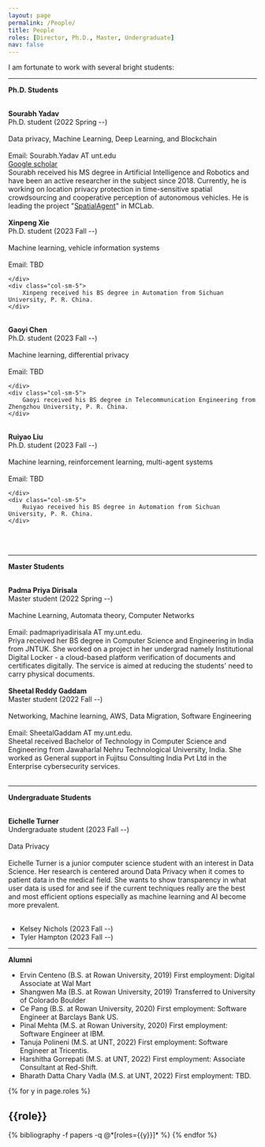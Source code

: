 ```yaml
---
layout: page
permalink: /People/
title: People
roles: [Director, Ph.D., Master, Undergraduate]
nav: false
---
```


I am fortunate to work with several bright students:

-----------------------
**Ph.D. Students**



<br>

<div class="row justify-content-md-center">
    <div class="col-sm-3">
        <img class="img-fluid rounded z-depth-1" src="{{ '/assets/img/people/Sourabh.png' | relative_url }}" alt="" title="Sourabh Yadav"/>
    </div>
    <div class="col-sm-4">
        <b>Sourabh Yadav</b> <br>
        Ph.D. student (2022 Spring --) <br><br>
        Data privacy, Machine Learning, Deep Learning, and Blockchain <br><br>
        Email: Sourabh.Yadav AT unt.edu <br>
        <a href="https://scholar.google.com/citations?user=Luc18E4AAAAJ&hl=en">Google scholar</a>
    </div>
    <div class="col-sm-5">
        Sourabh received his MS degree in Artificial Intelligence and Robotics and have been an active researcher in the subject since 2018. Currently, he is working on location privacy protection in time-sensitive spatial crowdsourcing and cooperative perception of autonomous vehicles. He is leading the project "<a href="https://chenxiunt.github.io/projects/SpatialAgent/">SpatialAgent</a>" in MCLab. 
    </div>  
</div>  
<br>

<div class="row justify-content-md-center">
    <div class="col-sm-3">
        <img class="img-fluid rounded z-depth-1" src="{{ '/assets/img/people/Xinpeng.png' | relative_url }}" alt="" title="Xinpeng Xie"/>
    </div>
    <div class="col-sm-4">
        <b>Xinpeng Xie</b> <br>
        Ph.D. student (2023 Fall --) <br><br>
        Machine learning, vehicle information systems <br><br>
        Email: TBD <br>
        
    </div>
    <div class="col-sm-5">
        Xinpeng received his BS degree in Automation from Sichuan University, P. R. China. 
    </div>  
</div>  
<br>

<div class="row justify-content-md-center">
    <div class="col-sm-3">
        <img class="img-fluid rounded z-depth-1" src="{{ '/assets/img/people/Gaoyi.jpg' | relative_url }}" alt="" title="Gaoyi Chen"/>
    </div>
    <div class="col-sm-4">
        <b>Gaoyi Chen</b> <br>
        Ph.D. student (2023 Fall --) <br><br>
        Machine learning, differential privacy <br><br>
        Email: TBD <br>
        
    </div>
    <div class="col-sm-5">
        Gaoyi received his BS degree in Telecommunication Engineering from Zhengzhou University, P. R. China.   
    </div>  
</div>  
<br>

<div class="row justify-content-md-center">
    <div class="col-sm-3">
        <img class="img-fluid rounded z-depth-1" src="{{ '/assets/img/people/Ruiyao.jpg' | relative_url }}" alt="" title="Ruiyao Liu"/>
    </div>
    <div class="col-sm-4">
        <b>Ruiyao Liu</b> <br>
        Ph.D. student (2023 Fall --) <br><br>
        Machine learning, reinforcement learning, multi-agent systems <br><br>
        Email: TBD <br>
        
    </div>
    <div class="col-sm-5">
        Ruiyao received his BS degree in Automation from Sichuan University, P. R. China.  
    </div>  
</div>  
<br>

<br clear="left"/>


-----------------------
**Master Students**

<br>

<div class="row justify-content-md-center">
    <div class="col-sm-3">
        <img class="img-fluid rounded z-depth-1" src="{{ '/assets/img/people/Priya.jpg' | relative_url }}" alt="" title="Padma Priya Dirisala"/>
    </div>
    <div class="col-sm-4">
        <b>Padma Priya Dirisala</b> <br>
        Master student (2022 Spring --) <br><br>
        Machine Learning, Automata theory, Computer Networks <br><br>
        Email: padmapriyadirisala AT my.unt.edu. <br>
    </div>
    <div class="col-sm-5">
        Priya received her BS degree in Computer Science and Engineering in India from JNTUK. She worked on a project in her undergrad namely Institutional Digital Locker - a cloud-based platform verification of documents and certificates digitally. The service is aimed at reducing the students' need to carry physical documents.
    </div>  
</div>  
<br>

<div class="row justify-content-md-center">
    <div class="col-sm-3">
        <img class="img-fluid rounded z-depth-1" src="{{ '/assets/img/people/untlogo.png' | relative_url }}" alt="" title="Sourabh Yadav"/>
    </div>
    <div class="col-sm-4">
        <b>Sheetal Reddy Gaddam </b> <br>
        Master student (2022 Fall --) <br><br>
        Networking, Machine learning, AWS, Data Migration, Software Engineering <br><br>
        Email: SheetalGaddam AT my.unt.edu. <br>
    </div>
    <div class="col-sm-5">
        Sheetal received Bachelor of Technology in Computer Science and Engineering from Jawaharlal Nehru Technological University, India. She worked as General support in Fujitsu Consulting India Pvt Ltd in the Enterprise cybersecurity services. 
    </div>  
</div>  
<br>

-----------------------
**Undergraduate Students**

<br>

<div class="row justify-content-md-center">
    <div class="col-sm-3">
        <img class="img-fluid rounded z-depth-1" src="{{ '/assets/img/people/Eichelle.jpg' | relative_url }}" alt="" title="Padma Priya Dirisala"/>
    </div>
    <div class="col-sm-4">
        <b>Eichelle Turner</b> <br>
        Undergraduate student (2023 Fall --) <br><br>
        Data Privacy <br><br>
    </div>
    <div class="col-sm-5">
        Eichelle Turner is a junior computer science student with an interest in Data Science. Her research is centered around Data Privacy when it comes to patient data in the medical field. She wants to show transparency in what user data is used for and see if the current techniques really are the best and most efficient options especially as machine learning and AI become more prevalent. 
    </div>  
</div>  

<br>

* Kelsey Nichols (2023 Fall --)
* Tyler Hampton (2023 Fall --)

-----------------------
**Alumni**

* Ervin Centeno (B.S. at Rowan University, 2019) First employment: Digital Associate at Wal Mart
* Shangwen Ma (B.S. at Rowan University, 2019) Transferred to University of Colorado Boulder
* Ce Pang (B.S. at Rowan University, 2020) First employment: Software Engineer at Barclays Bank US. 
* Pinal Mehta (M.S. at Rowan University, 2020) First employment: Software Engineer at IBM.  
* Tanuja Polineni (M.S. at UNT, 2022) First employment: Software Engineer at Tricentis. 
* Harshitha Gorrepati (M.S. at UNT, 2022) First employment: Associate Consultant at Red-Shift.
* Bharath Datta Chary Vadla (M.S. at UNT, 2022) First employment: TBD.

<div class="people">

{% for y in page.roles %}
  <h2 class="roles">{{role}}</h2>
  {% bibliography -f papers -q @*[roles={{y}}]* %}
{% endfor %}

</div>

